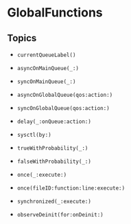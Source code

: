 # GlobalFunctions

## Topics

- ``currentQueueLabel()``

- ``asyncOnMainQueue(_:)``

- ``syncOnMainQueue(_:)``

- ``asyncOnGlobalQueue(qos:action:)``

- ``syncOnGlobalQueue(qos:action:)``

- ``delay(_:onQueue:action:)``

- ``sysctl(by:)``

- ``trueWithProbability(_:)``

- ``falseWithProbability(_:)``

- ``once(_:execute:)``

- ``once(fileID:function:line:execute:)``

- ``synchronized(_:execute:)``

- ``observeDeinit(for:onDeinit:)``
